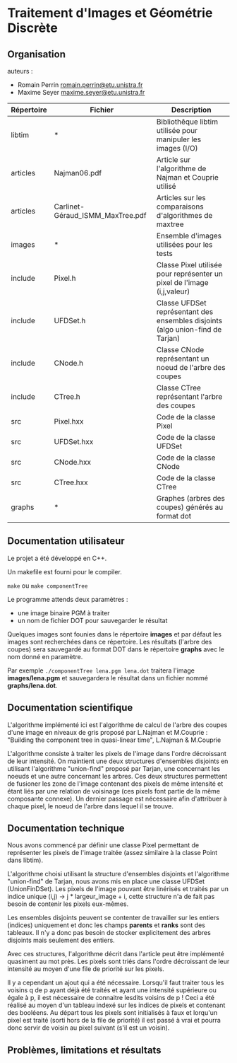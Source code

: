 # Traitement d'Images et Géométrie Discrète

## Organisation

auteurs :

* Romain Perrin <romain.perrin@etu.unistra.fr>
* Maxime Seyer <maxime.seyer@etu.unistra.fr>

| Répertoire | Fichier | Description |
|---|---|---|
| libtim | * | Bibliothêque libtim utilisée pour manipuler les images (I/O) |
| articles | Najman06.pdf | Article sur l'algorithme de Najman et Couprie utilisé |
| articles | Carlinet-Géraud_ISMM_MaxTree.pdf | Articles sur les comparaisons d'algorithmes de maxtree |
| images | * | Ensemble d'images utilisées pour les tests |
| include | Pixel.h | Classe Pixel utilisée pour représenter un pixel de l'image (i,j,valeur) |
| include | UFDSet.h | Classe UFDSet représentant des ensembles disjoints (algo union-find de Tarjan) |
| include | CNode.h | Classe CNode représentant un noeud de l'arbre des coupes |
| include | CTree.h | Classe CTree représentant l'arbre des coupes |
| src | Pixel.hxx | Code de la classe Pixel |
| src | UFDSet.hxx | Code de la classe UFDSet |
| src | CNode.hxx | Code de la classe CNode |
| src | CTree.hxx | Code de la classe CTree |
| graphs | * | Graphes (arbres des coupes) générés au format dot |

## Documentation utilisateur

Le projet a été développé en C++.

Un makefile est fourni pour le compiler.

`make` ou `make componentTree`

Le programme attends deux paramètres :
- une image binaire PGM à traiter
- un nom de fichier DOT pour sauvegarder le résultat

Quelques images sont founies dans le répertoire **images** et par défaut
les images sont recherchées dans ce répertoire.
Les résultats (l'arbre des coupes) sera sauvegardé au format DOT dans le répertoire
**graphs** avec le nom donné en paramètre.

Par exemple `./componentTree lena.pgm lena.dot` traitera l'image **images/lena.pgm**
et sauvegardera le résultat dans un fichier nommé **graphs/lena.dot**.

## Documentation scientifique

L'algorithme implémenté ici est l'algorithme de calcul de l'arbre des coupes d'une
image en niveaux de gris proposé par L.Najman et M.Couprie :
"Building the component tree in quasi-linear time", L.Najman & M.Couprie

L'algorithme consiste à traiter les pixels de l'image dans l'ordre décroissant
de leur intensité. On maintient une deux structures d'ensembles disjoints en
utilisant l'algorithme "union-find" proposé par Tarjan, une concernant les noeuds
et une autre concernant les arbres. Ces deux structures permettent de fusioner les
zone de l'image contenant des pixels de même intensité et étant liés par une relation
de voisinage (ces pixels font partie de la même composante connexe).
Un dernier passage est nécessaire afin d'attribuer à chaque pixel, le noeud de l'arbre
dans lequel il se trouve.

## Documentation technique

Nous avons commencé par définir une classe Pixel permettant de représenter les pixels
de l'image traitée (assez similaire à la classe Point dans libtim).

L'algorithme choisi utilisant la structure d'ensembles disjoints et l'algorithme
"union-find" de Tarjan, nous avons mis en place une classe UFDSet (UnionFinDSet).
Les pixels de l'image pouvant être linérisés et traités par un indice unique
(i,j) -> j * largeur_image + i, cette structure n'a de fait pas besoin de contenir
les pixels eux-mêmes.

Les ensembles disjoints peuvent se contenter de travailler sur les entiers (indices)
uniquement et donc les champs **parents** et **ranks** sont des tableaux. Il n'y a donc
pas besoin de stocker explicitement des arbres disjoints mais seulement des entiers.

Avec ces structures, l'algorithme décrit dans l'article peut être implémenté
quasiment au mot près. Les pixels sont triés dans l'ordre décroissant de leur intensité
au moyen d'une file de priorité sur les pixels.

Il y a cependant un ajout qui a été nécessaire. Lorsqu'il faut traiter tous les voisins
q de p ayant déjà été traités et ayant une intensité supérieure ou égale à p, il est nécessaire
de connaitre lesdits voisins de p !
Ceci a été réalisé au moyen d'un tableau indexé sur les indices de pixels et contenant des booléens.
Au départ tous les pixels sont initialisés à faux et lorqu'un pixel est traité (sorti hors de la file de priorité)
il est passé à vrai et pourra donc servir de voisin au pixel suivant (s'il est un voisin).

## Problèmes, limitations et résultats
